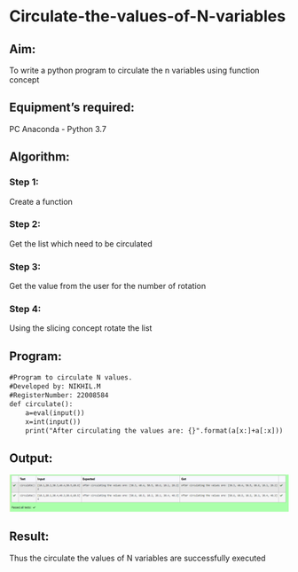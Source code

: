 # Circulate-the-values-of-N-variables
## Aim:
To write a python program to circulate the n variables using function concept
## Equipment’s required:
PC
Anaconda - Python 3.7
## Algorithm: 
### Step 1: 
Create a function
### Step 2: 
Get the list which need to be circulated
### Step 3: 
Get the value from the user for the number of rotation
### Step 4: 
Using the slicing concept rotate the list 
## Program:
```
#Program to circulate N values.
#Developed by: NIKHIL.M
#RegisterNumber: 22008584
def circulate():
    a=eval(input())    
    x=int(input())
    print("After circulating the values are: {}".format(a[x:]+a[:x]))
```
## Output:
![OUTPUT](Screenshot%20(43).png)
## Result:
Thus the circulate the values of N variables are successfully executed
